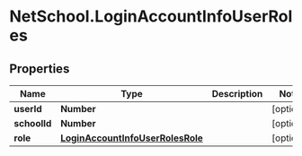 # NetSchool.LoginAccountInfoUserRoles

## Properties
Name | Type | Description | Notes
------------ | ------------- | ------------- | -------------
**userId** | **Number** |  | [optional] 
**schoolId** | **Number** |  | [optional] 
**role** | [**LoginAccountInfoUserRolesRole**](LoginAccountInfoUserRolesRole.md) |  | [optional] 
